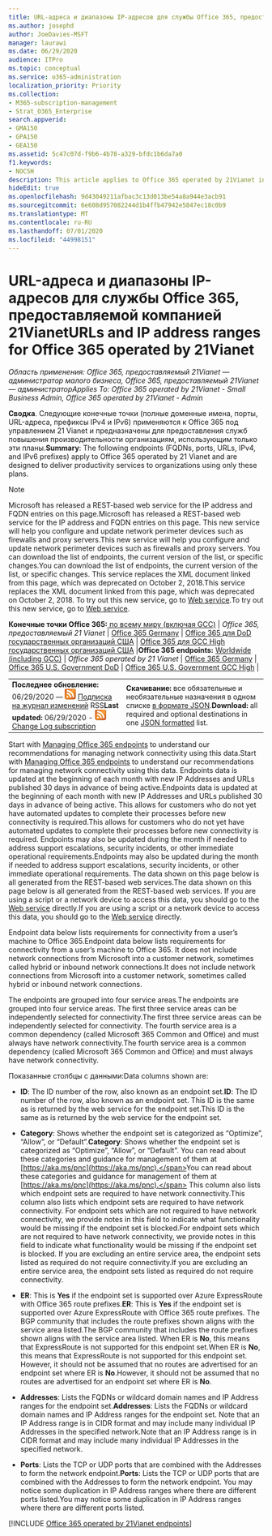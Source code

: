 ```yaml
---
title: URL-адреса и диапазоны IP-адресов для службы Office 365, предоставляемой компанией 21Vianet
ms.author: josephd
author: JoeDavies-MSFT
manager: laurawi
ms.date: 06/29/2020
audience: ITPro
ms.topic: conceptual
ms.service: o365-administration
localization_priority: Priority
ms.collection:
- M365-subscription-management
- Strat_O365_Enterprise
search.appverid:
- GMA150
- GPA150
- GEA150
ms.assetid: 5c47c07d-f9b6-4b78-a329-bfdc1b6da7a0
f1.keywords:
- NOCSH
description: This article applies to Office 365 operated by 21Vianet in China. This article lists the URLs and IP address ranges used by Office 365 operated by 21Vianet.
hideEdit: true
ms.openlocfilehash: 9d43049211afbac3c13d013be54a8a944e3acb91
ms.sourcegitcommit: 6e608d957082244d1b4ffb47942e5847ec18c0b9
ms.translationtype: MT
ms.contentlocale: ru-RU
ms.lasthandoff: 07/01/2020
ms.locfileid: "44998151"
---
```

# <a name="urls-and-ip-address-ranges-for-office-365-operated-by-21vianet"></a><span data-ttu-id="54024-104">URL-адреса и диапазоны IP-адресов для службы Office 365, предоставляемой компанией 21Vianet</span><span class="sxs-lookup"><span data-stu-id="54024-104">URLs and IP address ranges for Office 365 operated by 21Vianet</span></span>

 <span data-ttu-id="54024-105">*Область применения: Office 365, предоставляемый 21Vianet — администратор малого бизнеса, Office 365, предоставляемый 21Vianet — администратор*</span><span class="sxs-lookup"><span data-stu-id="54024-105">*Applies To: Office 365 operated by 21Vianet - Small Business Admin, Office 365 operated by 21Vianet - Admin*</span></span>

<span data-ttu-id="54024-106">**Сводка**. Следующие конечные точки (полные доменные имена, порты, URL-адреса, префиксы IPv4 и IPv6) применяются к Office 365 под управлением 21 Vianet и предназначены для предоставления служб повышения производительности организациям, использующим только эти планы.</span><span class="sxs-lookup"><span data-stu-id="54024-106">**Summary**: The following endpoints (FQDNs, ports, URLs, IPv4, and IPv6 prefixes) apply to Office 365 operated by 21 Vianet and are designed to deliver productivity services to organizations using only these plans.</span></span>
  
> [!NOTE]
> <span data-ttu-id="54024-107">Microsoft has released a REST-based web service for the IP address and FQDN entries on this page.</span><span class="sxs-lookup"><span data-stu-id="54024-107">Microsoft has released a REST-based web service for the IP address and FQDN entries on this page.</span></span> <span data-ttu-id="54024-108">This new service will help you configure and update network perimeter devices such as firewalls and proxy servers.</span><span class="sxs-lookup"><span data-stu-id="54024-108">This new service will help you configure and update network perimeter devices such as firewalls and proxy servers.</span></span> <span data-ttu-id="54024-109">You can download the list of endpoints, the current version of the list, or specific changes.</span><span class="sxs-lookup"><span data-stu-id="54024-109">You can download the list of endpoints, the current version of the list, or specific changes.</span></span> <span data-ttu-id="54024-110">This service replaces the XML document linked from this page, which was deprecated on October 2, 2018.</span><span class="sxs-lookup"><span data-stu-id="54024-110">This service replaces the XML document linked from this page, which was deprecated on October 2, 2018.</span></span> <span data-ttu-id="54024-111">To try out this new service, go to [Web service](office-365-ip-web-service.md).</span><span class="sxs-lookup"><span data-stu-id="54024-111">To try out this new service, go to [Web service](office-365-ip-web-service.md).</span></span>
  
 <span data-ttu-id="54024-112">**Конечные точки Office 365:**[ по всему миру (включая GCC)](urls-and-ip-address-ranges.md)  | *Office 365, предоставляемый 21 Vianet* | [Office 365 Germany](office-365-germany-endpoints.md) | [Office 365 для DoD государственных организаций США](office-365-u-s-government-dod-endpoints.md) | [Office 365 для GCC High государственных организаций США](office-365-u-s-government-gcc-high-endpoints.md) |</span><span class="sxs-lookup"><span data-stu-id="54024-112">**Office 365 endpoints:** [Worldwide (including GCC)](urls-and-ip-address-ranges.md)  | *Office 365 operated by 21 Vianet* | [Office 365 Germany](office-365-germany-endpoints.md) | [Office 365 U.S. Government DoD](office-365-u-s-government-dod-endpoints.md) | [Office 365 U.S. Government GCC High](office-365-u-s-government-gcc-high-endpoints.md) |</span></span>
  
|||
|:-----|:-----|
|<span data-ttu-id="54024-113">**Последнее обновление:** 06/29/2020 — ![ ](media/5dc6bb29-25db-4f44-9580-77c735492c4b.png) [Подписка на журнал изменений](https://endpoints.office.com/version/China?allversions=true&format=rss&clientrequestid=b10c5ed1-bad1-445f-b386-b919946339a7) RSS</span><span class="sxs-lookup"><span data-stu-id="54024-113">**Last updated:** 06/29/2020 - ![RSS](media/5dc6bb29-25db-4f44-9580-77c735492c4b.png) [Change Log subscription](https://endpoints.office.com/version/China?allversions=true&format=rss&clientrequestid=b10c5ed1-bad1-445f-b386-b919946339a7)</span></span>|<span data-ttu-id="54024-114">**Скачивание:** все обязательные и необязательные назначения в одном списке [в формате JSON](https://endpoints.office.com/endpoints/China?clientrequestid=b10c5ed1-bad1-445f-b386-b919946339a7).</span><span class="sxs-lookup"><span data-stu-id="54024-114">**Download:** all required and optional destinations in one [JSON formatted](https://endpoints.office.com/endpoints/China?clientrequestid=b10c5ed1-bad1-445f-b386-b919946339a7) list.</span></span>  <br/> |

<span data-ttu-id="54024-115">Start with [Managing Office 365 endpoints](managing-office-365-endpoints.md) to understand our recommendations for managing network connectivity using this data.</span><span class="sxs-lookup"><span data-stu-id="54024-115">Start with [Managing Office 365 endpoints](managing-office-365-endpoints.md) to understand our recommendations for managing network connectivity using this data.</span></span> <span data-ttu-id="54024-116">Endpoints data is updated at the beginning of each month with new IP Addresses and URLs published 30 days in advance of being active.</span><span class="sxs-lookup"><span data-stu-id="54024-116">Endpoints data is updated at the beginning of each month with new IP Addresses and URLs published 30 days in advance of being active.</span></span> <span data-ttu-id="54024-117">This allows for customers who do not yet have automated updates to complete their processes before new connectivity is required.</span><span class="sxs-lookup"><span data-stu-id="54024-117">This allows for customers who do not yet have automated updates to complete their processes before new connectivity is required.</span></span> <span data-ttu-id="54024-118">Endpoints may also be updated during the month if needed to address support escalations, security incidents, or other immediate operational requirements.</span><span class="sxs-lookup"><span data-stu-id="54024-118">Endpoints may also be updated during the month if needed to address support escalations, security incidents, or other immediate operational requirements.</span></span> <span data-ttu-id="54024-119">The data shown on this page below is all generated from the REST-based web services.</span><span class="sxs-lookup"><span data-stu-id="54024-119">The data shown on this page below is all generated from the REST-based web services.</span></span> <span data-ttu-id="54024-120">If you are using a script or a network device to access this data, you should go to the [Web service](office-365-ip-web-service.md) directly.</span><span class="sxs-lookup"><span data-stu-id="54024-120">If you are using a script or a network device to access this data, you should go to the [Web service](office-365-ip-web-service.md) directly.</span></span>

<span data-ttu-id="54024-121">Endpoint data below lists requirements for connectivity from a user’s machine to Office 365.</span><span class="sxs-lookup"><span data-stu-id="54024-121">Endpoint data below lists requirements for connectivity from a user’s machine to Office 365.</span></span> <span data-ttu-id="54024-122">It does not include network connections from Microsoft into a customer network, sometimes called hybrid or inbound network connections.</span><span class="sxs-lookup"><span data-stu-id="54024-122">It does not include network connections from Microsoft into a customer network, sometimes called hybrid or inbound network connections.</span></span>

<span data-ttu-id="54024-123">The endpoints are grouped into four service areas.</span><span class="sxs-lookup"><span data-stu-id="54024-123">The endpoints are grouped into four service areas.</span></span> <span data-ttu-id="54024-124">The first three service areas can be independently selected for connectivity.</span><span class="sxs-lookup"><span data-stu-id="54024-124">The first three service areas can be independently selected for connectivity.</span></span> <span data-ttu-id="54024-125">The fourth service area is a common dependency (called Microsoft 365 Common and Office) and must always have network connectivity.</span><span class="sxs-lookup"><span data-stu-id="54024-125">The fourth service area is a common dependency (called Microsoft 365 Common and Office) and must always have network connectivity.</span></span>

<span data-ttu-id="54024-126">Показанные столбцы с данными:</span><span class="sxs-lookup"><span data-stu-id="54024-126">Data columns shown are:</span></span>

- <span data-ttu-id="54024-127">**ID**: The ID number of the row, also known as an endpoint set.</span><span class="sxs-lookup"><span data-stu-id="54024-127">**ID**: The ID number of the row, also known as an endpoint set.</span></span> <span data-ttu-id="54024-128">This ID is the same as is returned by the web service for the endpoint set.</span><span class="sxs-lookup"><span data-stu-id="54024-128">This ID is the same as is returned by the web service for the endpoint set.</span></span>

- <span data-ttu-id="54024-129">**Category**: Shows whether the endpoint set is categorized as “Optimize”, “Allow”, or “Default”.</span><span class="sxs-lookup"><span data-stu-id="54024-129">**Category**: Shows whether the endpoint set is categorized as “Optimize”, “Allow”, or “Default”.</span></span> <span data-ttu-id="54024-130">You can read about these categories and guidance for management of them at [https://aka.ms/pnc](https://aka.ms/pnc).</span><span class="sxs-lookup"><span data-stu-id="54024-130">You can read about these categories and guidance for management of them at [https://aka.ms/pnc](https://aka.ms/pnc).</span></span> <span data-ttu-id="54024-131">This column also lists which endpoint sets are required to have network connectivity.</span><span class="sxs-lookup"><span data-stu-id="54024-131">This column also lists which endpoint sets are required to have network connectivity.</span></span> <span data-ttu-id="54024-132">For endpoint sets which are not required to have network connectivity, we provide notes in this field to indicate what functionality would be missing if the endpoint set is blocked.</span><span class="sxs-lookup"><span data-stu-id="54024-132">For endpoint sets which are not required to have network connectivity, we provide notes in this field to indicate what functionality would be missing if the endpoint set is blocked.</span></span> <span data-ttu-id="54024-133">If you are excluding an entire service area, the endpoint sets listed as required do not require connectivity.</span><span class="sxs-lookup"><span data-stu-id="54024-133">If you are excluding an entire service area, the endpoint sets listed as required do not require connectivity.</span></span>

- <span data-ttu-id="54024-134">**ER**: This is **Yes** if the endpoint set is supported over Azure ExpressRoute with Office 365 route prefixes.</span><span class="sxs-lookup"><span data-stu-id="54024-134">**ER**: This is **Yes** if the endpoint set is supported over Azure ExpressRoute with Office 365 route prefixes.</span></span> <span data-ttu-id="54024-135">The BGP community that includes the route prefixes shown aligns with the service area listed.</span><span class="sxs-lookup"><span data-stu-id="54024-135">The BGP community that includes the route prefixes shown aligns with the service area listed.</span></span> <span data-ttu-id="54024-136">When ER is **No**, this means that ExpressRoute is not supported for this endpoint set.</span><span class="sxs-lookup"><span data-stu-id="54024-136">When ER is **No**, this means that ExpressRoute is not supported for this endpoint set.</span></span> <span data-ttu-id="54024-137">However, it should not be assumed that no routes are advertised for an endpoint set where ER is **No**.</span><span class="sxs-lookup"><span data-stu-id="54024-137">However, it should not be assumed that no routes are advertised for an endpoint set where ER is **No**.</span></span>

- <span data-ttu-id="54024-138">**Addresses**: Lists the FQDNs or wildcard domain names and IP Address ranges for the endpoint set.</span><span class="sxs-lookup"><span data-stu-id="54024-138">**Addresses**: Lists the FQDNs or wildcard domain names and IP Address ranges for the endpoint set.</span></span> <span data-ttu-id="54024-139">Note that an IP Address range is in CIDR format and may include many individual IP Addresses in the specified network.</span><span class="sxs-lookup"><span data-stu-id="54024-139">Note that an IP Address range is in CIDR format and may include many individual IP Addresses in the specified network.</span></span>
 
- <span data-ttu-id="54024-140">**Ports**: Lists the TCP or UDP ports that are combined with the Addresses to form the network endpoint.</span><span class="sxs-lookup"><span data-stu-id="54024-140">**Ports**: Lists the TCP or UDP ports that are combined with the Addresses to form the network endpoint.</span></span> <span data-ttu-id="54024-141">You may notice some duplication in IP Address ranges where there are different ports listed.</span><span class="sxs-lookup"><span data-stu-id="54024-141">You may notice some duplication in IP Address ranges where there are different ports listed.</span></span>

[!INCLUDE [Office 365 operated by 21Vianet endpoints](./includes/office-365-operated-by-21vianet-endpoints.md)]



